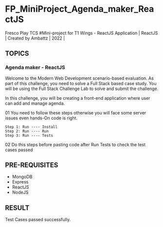 # FP_MiniProject_Agenda_maker_ReactJS
Fresco Play TCS #Mini-project for T1 Wings - ReactJS Application | ReactJS | Created by Ambattz | 2022 |

## TOPICS
### Agenda maker - ReactJS
Welcome to the Modern Web Development scenario-based evaluation. As part of this challenge, you need to solve a Full Stack based case study. You will be using the Full Stack Challenge Lab to solve and submit the challenge.



In this challenge, you will be creating a front-end application where user can add and manage agenda.

01 You need to follow these steps otherwise you will face some server issues even hands-On code is right. 

    Step 1: Run ---- Install
    Step 2: Run ---- Run
    Step 3: Run ---- Tests 
    
02 Do this steps before pasting code after Run Tests to check the test cases passed

## PRE-REQUISITES
* MongoDB
* Express
* ReactJS
* NodeJS

## RESULT
Test Cases passed successfully.
